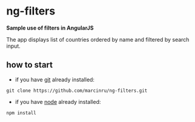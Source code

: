 # ng-filters
**Sample use of filters in AngularJS**

The app displays list of countries ordered by name and filtered by search input.

## how to start
- if you have [git](https://git-for-windows.github.io/) already installed:
```
git clone https://github.com/marcinru/ng-filters.git
```
- if you have [node](https://nodejs.org/en/) already installed:
```
npm install
```